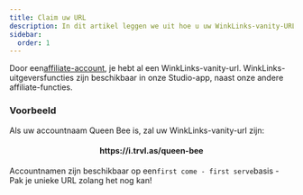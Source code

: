 ```yaml
---
title: Claim uw URL
description: In dit artikel leggen we uit hoe u uw WinkLinks-vanity-URL kunt claimen.
sidebar:
  order: 1
---
```

Door een[affiliate-account](/studio/what-is-studio), je hebt al een WinkLinks-vanity-url. WinkLinks-uitgeversfuncties zijn beschikbaar in onze Studio-app, naast onze andere affiliate-functies.

### Voorbeeld

Als uw accountnaam Queen Bee is, zal uw WinkLinks-vanity-url zijn:

<h4 align="center">https://i.trvl.as/queen-bee</h4>


Accountnamen zijn beschikbaar op een`first come - first serve`basis - Pak je unieke URL zolang het nog kan!

